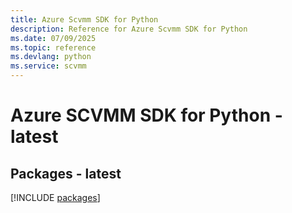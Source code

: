 ```yaml
---
title: Azure Scvmm SDK for Python
description: Reference for Azure Scvmm SDK for Python
ms.date: 07/09/2025
ms.topic: reference
ms.devlang: python
ms.service: scvmm
---
```

# Azure SCVMM SDK for Python - latest
## Packages - latest
[!INCLUDE [packages](scvmm-index.md)]